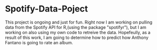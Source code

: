 # Spotify-Data-Poject
This project is ongoing and just for fun. Right now I am working on pulling data from the Spotify API for R,(using the
package "spotifyr"), but I am working on also using my own code to retreive the data.
Hopefeully, as a result of this work, I am going to determine how to predict how Anthony Fantano is going to rate an album.
